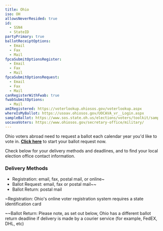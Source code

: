 ```yaml
---
title: Ohio
iso: OH
allowsNeverResided: true
id:
  - SSN4
  - StateID
partyPrimary: true
ballotReceiptOptions:
  - Email
  - Fax
  - Mail
fpcaSubmitOptionsRegister:
  - Email
  - Fax
  - Mail
fpcaSubmitOptionsRequest:
  - Email
  - Fax
  - Mail
canRegisterWithFwab: true
fwabSubmitOptions:
  - Mail
amIRegistered: https://voterlookup.ohiosos.gov/voterlookup.aspx
whereIsMyBallot: https://usoav.ohiosos.gov/UOCAVA_vr__Login.aspx
sampleBallot: https://www.sos.state.oh.us/elections/voters/toolkit/sample-ballot/
uocavaVoters: https://www.ohiosos.gov/secretary-office/military/
---
```

Ohio voters abroad need to request a ballot each calendar year you'd like to vote in. [**Click here**](https://www.votefromabroad.org) to start your ballot request now.

Check below for your delivery methods and deadlines, and to find your local election office contact information.

### Delivery Methods

* Registration: email, fax, postal mail, or online~
* Ballot Request: email, fax or postal mail~~
* Ballot Return: postal mail

~Registration: Ohio's online voter registration system requires a state identification card

~~Ballot Return: Please note, as set out below, Ohio has a different ballot return deadline if delivery is made by a courier service (for example, FedEX, DHL, etc)